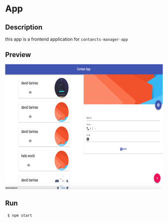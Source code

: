 # App 

## Description 

this app is a frontend application for `contancts-manager-app`

## Preview

<img src="app-frontend.png" alt="" height="400" />

## Run 

```bash
 $ npm start
```

